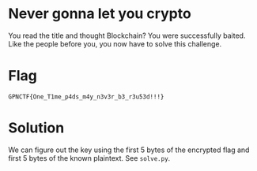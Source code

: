 # Never gonna let you crypto
You read the title and thought Blockchain? You were successfully baited. Like the people before you, you now have to solve this challenge.

# Flag
```
GPNCTF{One_T1me_p4ds_m4y_n3v3r_b3_r3u53d!!!}
```

# Solution
We can figure out the key using the first 5 bytes of the encrypted flag and first 5 bytes of the known plaintext. See `solve.py`.